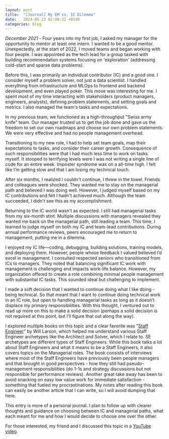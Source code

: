 ```yaml
---
layout: post
title:  "[Journal] My EM vs. IC Dilemma"
date:   2024-05-23 02:00:32 +0530
categories: blog
---
```


*December 2021* - Four years into my first job, I asked my manager for the opportunity to mentor at least one intern. I wanted to be a good mentor. Unexpectedly, at the start of 2022, I moved teams and began working with four people. I was appointed as the tech lead for a group tasked with building recommendation systems focusing on 'exploration' (addressing cold-start and sparse data problems).

Before this, I was primarily an individual contributor (IC) and a good one. I consider myself a problem solver, not just a data scientist. I handled everything from infrastructure and MLOps to frontend and backend development, and even played poker. This move was interesting for me. I spent most of my time interacting with stakeholders (product managers, engineers, analysts), defining problem statements, and setting goals and metrics. I also managed the team's tasks and expectations.

In my previous team, we functioned as a high-throughput "Swiss army knife" team. Our manager trusted us to get the job done and gave us the freedom to set our own roadmaps and choose our own problem statements. We were very effective and had no people management overhead.

Transitioning to my new role, I had to help set team goals, map their expectations to tasks, and consider their career growth. Consequence of such responsibilities were that I had much less time to work on tasks myself. It stooped to terrifying levels were I was not writing a single line of code for an entire week. Imposter syndrome was on a all-time high. I felt like I’m getting slow and that I am losing my technical touch. 

After six months, I realized I couldn't continue, I threw in the towel. Friends and colleagues were shocked. They wanted me to stay on the managerial path and believed I was doing well. However, I judged myself based on my IC contributions and felt I hadn't achieved much. Although the team succeeded, I didn't see this as my accomplishment.

Returning to the IC world wasn't as expected. I still had managerial tasks from my six-month stint. Multiple discussions with managers revealed they wanted me back on the managerial path, still leading a team. This time, I learned to judge myself on both my IC and team-lead contributions. During annual performance reviews, peers encouraged me to return to management, putting me in a dilemma.

I enjoyed my IC life—coding, debugging, building solutions, training models, and deploying them. However, people whose feedback I valued believed I’d excel in management. I consulted respected seniors who transitioned from ICs to managers. They noted that balancing significant IC work with management is challenging and impacts work-life balance. However, my organization offered to create a role combining minimal people management with substantial IC tasks. This sounded ideal but challenging to implement.

I made a soft decision that I wanted to continue doing what I like doing - being technical. So that meant that I want to continue doing technical work in an IC role, but open to handling managerial tasks as long as it doesn’t displace my primary responsibilities. With this thought, I ventured out to read up more on this to make a solid decision (perhaps a solid decision is not required at this point, but I’ll figure that out along the way).

I explored multiple books on this topic and a clear favorite was "[Staff Engineer](https://staffeng.com/book)" by Will Larson, which helped me understand various Staff Engineer archetypes like the Architect and Solver, which I relate to. SE archetypes are different types of Staff Engineers. While this book talks a lot about Staff Engineers and what it means to be a Staff Engineers, it also covers topics on the Managerial roles. The book consists of interviews where most of the Staff Engineers have previously been people managers and that brought in good perspectives - how they still had pseudo-management responsibilities (do 1-1s and strategy discussions but not responsible for performance reviews). Another great take away has been to avoid snacking on easy low value work for immediate satisfaction - something that fueled my procrastinations. My notes after reading this book can easily be another article that I can write, so I will avoid dumping that here.

This entry is more of a personal journal. I plan to follow up with clearer thoughts and guidance on choosing between IC and managerial paths, what each meant for me and how I would decide to choose one over the other.

For those interested, my friend and I discussed this topic in a [YouTube video](https://www.youtube.com/watch?v=PqXWM9tErHc).
